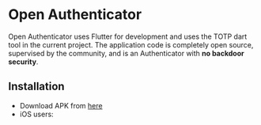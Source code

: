 # Open Authenticator

Open Authenticator uses Flutter for development and uses the TOTP dart tool in the current project. The application code is completely open source, supervised by the community, and is an Authenticator with **no backdoor security**.

## Installation

- Download APK from [here](https://github.com/odroe/ootp/tree/main/binary)
- iOS users: 